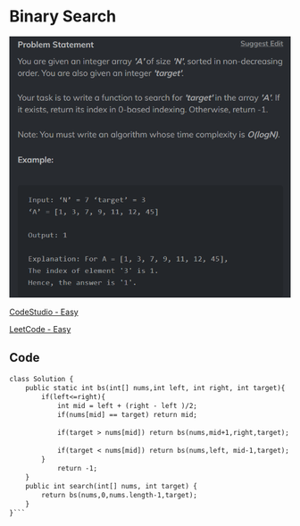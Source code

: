 # Binary Search

![Alt text](image.png)

[CodeStudio - Easy](https://www.codingninjas.com/studio/problems/binary-search_972?utm_source=striver&utm_medium=website&utm_campaign=a_zcoursetuf)

[LeetCode - Easy](https://leetcode.com/problems/binary-search)

## Code

```
class Solution {
    public static int bs(int[] nums,int left, int right, int target){
        if(left<=right){
            int mid = left + (right - left )/2;
            if(nums[mid] == target) return mid;

            if(target > nums[mid]) return bs(nums,mid+1,right,target);

            if(target < nums[mid]) return bs(nums,left, mid-1,target);
        }
            return -1;
    }
    public int search(int[] nums, int target) {
        return bs(nums,0,nums.length-1,target);
    }
}```
